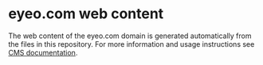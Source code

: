 # eyeo.com web content

The web content of the eyeo.com domain is generated automatically from the files
in this repository. For more information and usage instructions see
[CMS documentation](https://github.com/adblockplus/cms/blob/master/README.md#content-structure).

